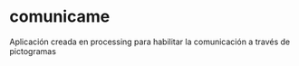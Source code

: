 # comunicame
Aplicación creada en processing para habilitar la comunicación a través de pictogramas
